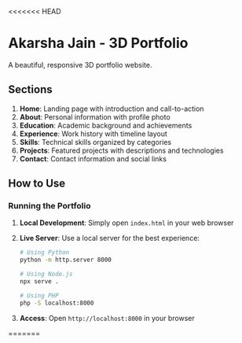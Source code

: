 <<<<<<< HEAD
# Akarsha Jain - 3D Portfolio

A beautiful, responsive 3D portfolio website.

## Sections

1. **Home**: Landing page with introduction and call-to-action
2. **About**: Personal information with profile photo
3. **Education**: Academic background and achievements
4. **Experience**: Work history with timeline layout
5. **Skills**: Technical skills organized by categories
6. **Projects**: Featured projects with descriptions and technologies
7. **Contact**: Contact information and social links

## How to Use

### Running the Portfolio

1. **Local Development**: Simply open `index.html` in your web browser
2. **Live Server**: Use a local server for the best experience:
   ```bash
   # Using Python
   python -m http.server 8000
   
   # Using Node.js
   npx serve .
   
   # Using PHP
   php -S localhost:8000
   ```

3. **Access**: Open `http://localhost:8000` in your browser

=======
